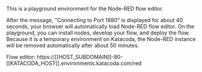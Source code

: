This is a playground environment for the Node-RED flow editor.

After the message, "Connecting to Port 1880" is displayed for about 40 seconds, your browser will automatically load Node-RED flow editor.
On the playground, you can install nodes, develop your flow, and deploy the flow.
Because it is a temporary environment on Katacoda, the Node-RED instance will be removed automatically after about 50 minutes.

Flow editor: https://[[HOST_SUBDOMAIN]]-80-[[KATACODA_HOST]].environments.katacoda.com/red
